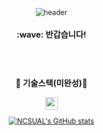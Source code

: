 <div align="center">
  
  ![header](https://capsule-render.vercel.app/api?type=Cylinder&color=FFFFFF&height=100&section=header&text=코딩하는%20샌즈&fontSize=50&fontColor=000000&fontAlignY=55&desc=%20&descAlignY=62&descAlign=62)

  <h3>:wave: 반갑습니다!</h3>
  <br/>
  <br/>
  <h3>🌱 기술스택(미완성)🌱</h3>
  <img src="https://img.shields.io/badge/flutter-02569B?style=flat-square&logo=Flutter&logoColor=white" height="25"/>
</div>
<div align="center">
  
  [![NCSUAL's GitHub stats](https://github-readme-stats.vercel.app/api?username=NCSUAL&include_all_commits=true&show_icons=true&theme=cobalt)](https://github.com/NCSUAL/github-readme-stats)
</div>
<!--
**NCSUAL/NCSUAL** is a ✨ _special_ ✨ repository because its `README.md` (this file) appears on your GitHub profile.

Here are some ideas to get you started:

- 🔭 I’m currently working on ...
- 🌱 I’m currently learning ...
- 👯 I’m looking to collaborate on ...
- 🤔 I’m looking for help with ...
- 💬 Ask me about ...
- 📫 How to reach me: ...
- 😄 Pronouns: ...
- ⚡ Fun fact: ...
-->
